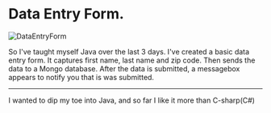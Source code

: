 # Data Entry Form.

![DataEntryForm](https://github.com/CharleeBrown/Data-Entry-Form-Java-/blob/main/DataEntryForm.jpg)


 So I've taught myself Java over the last 3 days.
 I've created a basic data entry form.
 It captures first name, last name and zip code.
 Then sends the data to a Mongo database.
 After the data is submitted, a messagebox appears to notify you that is was submitted.

--------------
I wanted to dip my toe into Java, and so far I like it more than C-sharp(C#)

